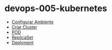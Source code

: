 # devops-005-kubernetes


* [Configurar Ambiente]()    
* [Criar Cluster](002-criar-cluster/README.md#cluster-kubernetes)
* [POD](003-create-pod/README.md#criar-pod)
* [ReplicaSet]()
* [Deplyment]()